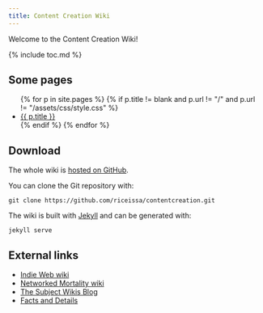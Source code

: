 ```yaml
---
title: Content Creation Wiki
---
```


Welcome to the Content Creation Wiki!

{% include toc.md %}

## Some pages

<ul class="twocolumns">
{% for p in site.pages %}
  {% if p.title != blank and p.url != "/" and p.url != "/assets/css/style.css" %}
<li><a href="{{ p.url }}">{{ p.title }}</a></li>
  {% endif %}
{% endfor %}
</ul>

## Download

The whole wiki is [hosted on GitHub](https://github.com/riceissa/contentcreation).

You can clone the Git repository with:

    git clone https://github.com/riceissa/contentcreation.git

The wiki is built with [Jekyll](https://jekyllrb.com/) and can be generated
with:

    jekyll serve

## External links

- [Indie Web wiki](https://indieweb.org/)
- [Networked Mortality wiki](http://networkedmortality.com/Main_Page)
- [The Subject Wikis Blog](https://blog.subwiki.org/)
- [Facts and Details](http://factsanddetails.com/)
